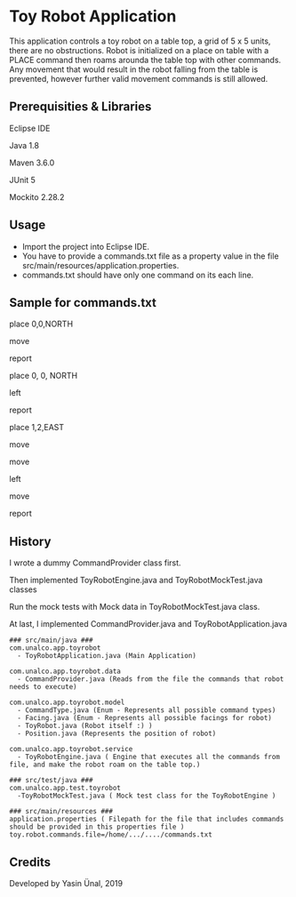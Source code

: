 # Toy Robot Application

This application controls a toy robot on a table top, a grid of 5 x 5 units, there are no obstructions. 
Robot is initialized on a place on table with a PLACE command then roams arounda the table top with other commands.
Any movement that would result in the robot falling from the table is prevented, 
however further valid movement commands is still allowed.

## Prerequisities & Libraries

Eclipse IDE

Java 1.8

Maven 3.6.0

JUnit 5

Mockito 2.28.2

## Usage

- Import the project into Eclipse IDE.
- You have to provide a commands.txt file as a property value in the file src/main/resources/application.properties. 
- commands.txt should have only one command on its each line.

## Sample for commands.txt
place 0,0,NORTH

move

report

place 0, 0, NORTH

left

report

place 1,2,EAST

move

move

left

move

report

## History

I wrote a dummy CommandProvider class first.

Then implemented ToyRobotEngine.java and ToyRobotMockTest.java classes

Run the mock tests with Mock data in ToyRobotMockTest.java class.

At last, I implemented CommandProvider.java and ToyRobotApplication.java

    ### src/main/java ###
    com.unalco.app.toyrobot
      - ToyRobotApplication.java (Main Application)

    com.unalco.app.toyrobot.data
      - CommandProvider.java (Reads from the file the commands that robot needs to execute)

    com.unalco.app.toyrobot.model
      - CommandType.java (Enum - Represents all possible command types)
      - Facing.java (Enum - Represents all possible facings for robot)
      - ToyRobot.java (Robot itself :) )
      - Position.java (Represents the position of robot)

    com.unalco.app.toyrobot.service
      - ToyRobotEngine.java ( Engine that executes all the commands from file, and make the robot roam on the table top.)

    ### src/test/java ###
    com.unalco.app.test.toyrobot
      -ToyRobotMockTest.java ( Mock test class for the ToyRobotEngine ) 
      
    ### src/main/resources ###
    application.properties ( Filepath for the file that includes commands should be provided in this properties file )
    toy.robot.commands.file=/home/.../..../commands.txt

## Credits

Developed by Yasin Ünal, 2019
